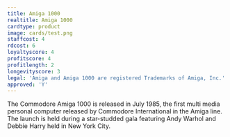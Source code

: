 ```yaml
---
title: Amiga 1000
realtitle: Amiga 1000
cardtype: product
image: cards/test.png
staffcost: 4
rdcost: 6
loyaltyscore: 4
profitscore: 4
profitlength: 2
longevityscore: 3
legal: 'Amiga and Amiga 1000 are registered Trademarks of Amiga, Inc.'
approved: 'Y'
---
```


The Commodore Amiga 1000 is released in July 1985,  the first multi media personal computer released by Commodore International in the Amiga line. The launch is held during a star-studded gala featuring Andy Warhol and Debbie Harry held in New York City. 

